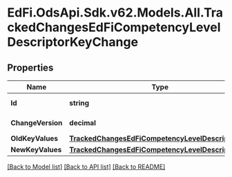 # EdFi.OdsApi.Sdk.v62.Models.All.TrackedChangesEdFiCompetencyLevelDescriptorKeyChange

## Properties

Name | Type | Description | Notes
------------ | ------------- | ------------- | -------------
**Id** | **string** | Resource identifier | [optional] 
**ChangeVersion** | **decimal** | Change version | [optional] 
**OldKeyValues** | [**TrackedChangesEdFiCompetencyLevelDescriptorKey**](TrackedChangesEdFiCompetencyLevelDescriptorKey.md) |  | [optional] 
**NewKeyValues** | [**TrackedChangesEdFiCompetencyLevelDescriptorKey**](TrackedChangesEdFiCompetencyLevelDescriptorKey.md) |  | [optional] 

[[Back to Model list]](../README.md#documentation-for-models) [[Back to API list]](../README.md#documentation-for-api-endpoints) [[Back to README]](../README.md)

